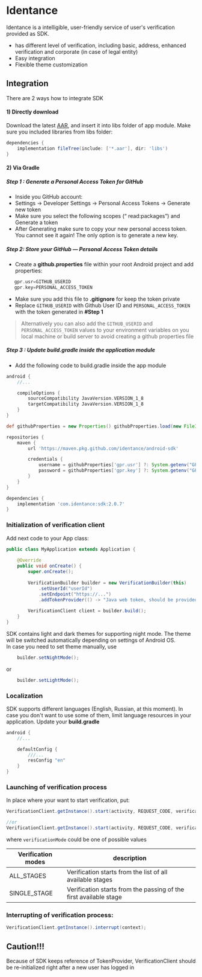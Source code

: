 # Identance

Identance is a intelligible, user-friendly service of user's verification provided as SDK.

- has different level of verification, including basic, address, enhanced verification and corporate (in case of legal entity)
- Easy integration
- Flexible theme customization

## Integration

There are 2 ways how to integrate SDK
#### 1) **Directly download**
Download the latest [AAR](https://github.com/identance/android-sdk), and insert it into libs folder of app module. Make sure you included libraries from libs folder:
```groovy
dependencies {
    implementation fileTree(include: ['*.aar'], dir: 'libs')
}
```

#### 2) Via **Gradle**

##### Step 1 : Generate a Personal Access Token for GitHub
* Inside you GitHub account:
* Settings -> Developer Settings -> Personal Access Tokens -> Generate new token
* Make sure you select the following scopes (“ read:packages”) and Generate a token
* After Generating make sure to copy your new personal access token. You cannot see it again! The only option is to generate a new key.

##### Step 2: Store your GitHub — Personal Access Token details
* Create a <strong>github.properties</strong> file within your root Android project and add properties:
```groovy
   gpr.usr=GITHUB_USERID  
   gpr.key=PERSONAL_ACCESS_TOKEN
```

* Make sure you add this file to <strong>.gitignore</strong> for keep the token private
* Replace ```GITHUB_USERID``` with Github User ID and ```PERSONAL_ACCESS_TOKEN``` with the token generated in **#Step 1**

> Alternatively you can also add the ```GITHUB_USERID``` and ```PERSONAL_ACCESS_TOKEN``` values to your environment variables on you local machine or build server to avoid creating a github properties file

##### Step 3 : Update build.gradle inside the application module
* Add the following code to build.gradle inside the app module

```groovy
android {
    //...

    compileOptions {
        sourceCompatibility JavaVersion.VERSION_1_8
        targetCompatibility JavaVersion.VERSION_1_8
    }
}

def githubProperties = new Properties() githubProperties.load(new FileInputStream(rootProject.file("github.properties")))

repositories {
    maven {
        url 'https://maven.pkg.github.com/identance/android-sdk'

        credentials {
            username = githubProperties['gpr.usr'] ?: System.getenv("GPR_USER")
            password = githubProperties['gpr.key'] ?: System.getenv("GPR_API_KEY")
        }
    }
}

dependencies {
    implementation 'com.identance:sdk:2.0.7'
}
```

### Initialization of verification client

Add next code to your App class:

```java
public class MyApplication extends Application {
  
    @Override
    public void onCreate() {
        super.onCreate();
		
        VerificationBuilder builder = new VerificationBuilder(this)
            .setUserId("userId")
            .setEndpoint("https://...")
            .addTokenProvider(() -> "Java web token, should be provided by merchant");
            
        VerificationClient client = builder.build();
    }
}
```
SDK contains light and dark themes for supporting night mode. The theme will be switched automatically depending on settings of Android OS.  
In case you need to set theme manually, use

```java
    builder.setNightMode();
```
or

```java
    builder.setLightMode();
```

### Localization
SDK supports different languages (English, Russian, at this moment). In case you don't want to use some of them, limit language resources in your application.  Update your **build.gradle**
```groovy
android {
    //...

    defaultConfig {
        ///...
        resConfig "en"
    }
}
```

### Launching of verification process

In place where your want to start verification, put:

```java
VerificationClient.getInstance().start(activity, REQUEST_CODE, verificationMode);

//or
VerificationClient.getInstance().start(activity, REQUEST_CODE, verificationMode);
```

where ```verificationMode``` could be one of possible values

| Verification modes         | description |
|--------------|--------------|
| ALL_STAGES   | Verification starts from the list of all available stages |
| SINGLE_STAGE | Verification starts from the passing of the first available stage


### Interrupting of verification process:

```java
VerificationClient.getInstance().interrupt(context);
```

Caution!!!
----
Because of SDK keeps reference of TokenProvider, VerificationClient should be re-initialized right after a new user has logged in
